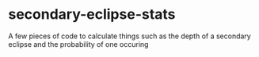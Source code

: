 # secondary-eclipse-stats
A few pieces of code to calculate things such as the depth of a secondary eclipse and the probability of one occuring
